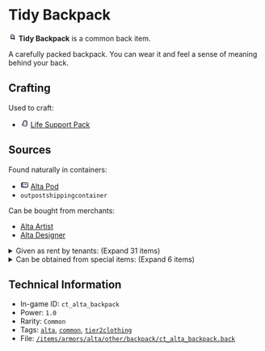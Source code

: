 # Tidy Backpack

<img src="https://raw.githubusercontent.com/Ceterai/Enternia/main/items/armors/alta/other/backpack/icon.png" alt="Tidy Backpack icon" loading="lazy" height=16px width="auto" /> **Tidy Backpack** is a common back item.

A carefully packed backpack. You can wear it and feel a sense of meaning behind your back.

## Crafting

Used to craft:

- <img src="https://raw.githubusercontent.com/Ceterai/Enternia/main/items/armors/alta/tier4/security/pack/icon.png" alt="Life Support Pack icon" loading="lazy" height=16px width="auto" /> [Life Support Pack](https://ceterai.github.io/MyEnternia/Wiki/LifeSupportPack)

## Sources

Found naturally in containers:

- <img src="https://raw.githubusercontent.com/Ceterai/Enternia/main/objects/alta/city/pod/icon.png" alt="Alta Pod icon" loading="lazy" height=16px width="auto" /> [Alta Pod](https://ceterai.github.io/MyEnternia/Wiki/AltaPod)
- `outpostshippingcontainer`

Can be bought from merchants:

- [Alta Artist](https://ceterai.github.io/MyEnternia/Wiki/AltaArtist)
- [Alta Designer](https://ceterai.github.io/MyEnternia/Wiki/AltaDesigner)

<details markdown="1"><summary>Given as rent by tenants: (Expand 31 items)</summary>

- [Alta Agent](https://ceterai.github.io/MyEnternia/Wiki/AltaAgent)
- [Alta Android](https://ceterai.github.io/MyEnternia/Wiki/AltaAndroid)
- [Alta Bedtimer](https://ceterai.github.io/MyEnternia/Wiki/AltaBedtimer)
- [Imperial Android](https://ceterai.github.io/MyEnternia/Wiki/ImperialAndroid)
- [Alta from a Capital](https://ceterai.github.io/MyEnternia/Wiki/AltafromaCapital)
- [Alta Cargo Agent](https://ceterai.github.io/MyEnternia/Wiki/AltaCargoAgent)
- [Alta Christmas Girl](https://ceterai.github.io/MyEnternia/Wiki/AltaChristmasGirl)
- [Alta Engineer](https://ceterai.github.io/MyEnternia/Wiki/AltaEngineer)
- [Alta Explorer](https://ceterai.github.io/MyEnternia/Wiki/AltaExplorer)
- [Alta Holiday Girl](https://ceterai.github.io/MyEnternia/Wiki/AltaHolidayGirl)
- [Alta Huntress](https://ceterai.github.io/MyEnternia/Wiki/AltaHuntress)
- [Alta Knight](https://ceterai.github.io/MyEnternia/Wiki/AltaKnight)
- [Alta Lab Android](https://ceterai.github.io/MyEnternia/Wiki/AltaLabAndroid)
- [Alta Miner](https://ceterai.github.io/MyEnternia/Wiki/AltaMiner)
- [Alta Pirate](https://ceterai.github.io/MyEnternia/Wiki/AltaPirate)
- [Alta Protectorate Student](https://ceterai.github.io/MyEnternia/Wiki/AltaProtectorateStudent)
- [Alta Resque Worker](https://ceterai.github.io/MyEnternia/Wiki/AltaResqueWorker)
- [Alta Security Android](https://ceterai.github.io/MyEnternia/Wiki/AltaSecurityAndroid)
- [Alta Social Worker](https://ceterai.github.io/MyEnternia/Wiki/AltaSocialWorker)
- [Alta NPC](https://ceterai.github.io/MyEnternia/Wiki/AltaNPC)
- [Alta Traveller](https://ceterai.github.io/MyEnternia/Wiki/AltaTraveller)
- [A.R.C.O. Android](https://ceterai.github.io/MyEnternia/Wiki/A.R.C.O.Android)
- [C.T. Android](https://ceterai.github.io/MyEnternia/Wiki/C.T.Android)
- [Combat Android](https://ceterai.github.io/MyEnternia/Wiki/CombatAndroid)
- [Dreamer Android](https://ceterai.github.io/MyEnternia/Wiki/DreamerAndroid)
- [EDS Android](https://ceterai.github.io/MyEnternia/Wiki/EDSAndroid)
- [Elite Android](https://ceterai.github.io/MyEnternia/Wiki/EliteAndroid)
- [ct_viona_creature_tenant](https://ceterai.github.io/MyEnternia/Wiki/ct-viona-creature-tenant)
- [Warped Merchant](https://ceterai.github.io/MyEnternia/Wiki/WarpedMerchant)
- [ct_yaara_keeper_tenant](https://ceterai.github.io/MyEnternia/Wiki/ct-yaara-keeper-tenant)
- [Yaara Merchant](https://ceterai.github.io/MyEnternia/Wiki/YaaraMerchant)

</details>

<details markdown="1"><summary>Can be obtained from special items: (Expand 6 items)</summary>

- <img src="https://raw.githubusercontent.com/Ceterai/Enternia/main/items/active/alta/loot/tier0.png" alt="Tier 0 Pad icon" loading="lazy" height=16px width="auto" /> [Tier 0 Pad](https://ceterai.github.io/MyEnternia/Wiki/Tier0Pad)
- <img src="https://raw.githubusercontent.com/Ceterai/Enternia/main/items/active/alta/loot/tier1.png" alt="Tier 1 Pad icon" loading="lazy" height=16px width="auto" /> [Tier 1 Pad](https://ceterai.github.io/MyEnternia/Wiki/Tier1Pad)
- <img src="https://raw.githubusercontent.com/Ceterai/Enternia/main/items/active/alta/loot/tier2.png" alt="Tier 2 Pad icon" loading="lazy" height=16px width="auto" /> [Tier 2 Pad](https://ceterai.github.io/MyEnternia/Wiki/Tier2Pad)
- <img src="https://raw.githubusercontent.com/Ceterai/Enternia/main/items/active/alta/loot/tier3.png" alt="Tier 3 Pad icon" loading="lazy" height=16px width="auto" /> [Tier 3 Pad](https://ceterai.github.io/MyEnternia/Wiki/Tier3Pad)
- <img src="https://raw.githubusercontent.com/Ceterai/Enternia/main/items/active/alta/loot/tier4.png" alt="Tier 4 Pad icon" loading="lazy" height=16px width="auto" /> [Tier 4 Pad](https://ceterai.github.io/MyEnternia/Wiki/Tier4Pad)
- <img src="https://raw.githubusercontent.com/Ceterai/Enternia/main/items/active/alta/loot/tier5.png" alt="Tier 5 Pad icon" loading="lazy" height=16px width="auto" /> [Tier 5 Pad](https://ceterai.github.io/MyEnternia/Wiki/Tier5Pad)

</details>

## Technical Information

- In-game ID: `ct_alta_backpack`
- Power: `1.0`
- Rarity: `Common`
- Tags: [`alta`](https://ceterai.github.io/MyEnternia/Wiki/Tags/Alta), [`common`](https://ceterai.github.io/MyEnternia/Wiki/Tags/Common), [`tier2clothing`](https://ceterai.github.io/MyEnternia/Wiki/Tags/Tier2Clothing)
- File: [`/items/armors/alta/other/backpack/ct_alta_backpack.back`](https://github.com/Ceterai/Enternia/blob/main/items/armors/alta/other/backpack/ct_alta_backpack.back)
